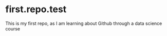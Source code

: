 # first.repo.test
This is my first repo, as I am learning about Github through a data science course
